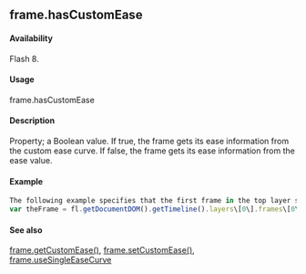 ## frame.hasCustomEase

#### Availability

Flash 8.

#### Usage

frame.hasCustomEase

#### Description

Property; a Boolean value. If true, the frame gets its ease information from the custom ease curve. If false, the frame gets its ease information from the ease value.

#### Example

```javascript
The following example specifies that the first frame in the top layer should get its ease information from the ease value rather than the custom ease curve:
var theFrame = fl.getDocumentDOM().getTimeline().layers\[0\].frames\[0\] theFrame.hasCustomEase = false;

```
#### See also

[frame.getCustomEase()](#!AdobeDocs/developers-animatesdk-docs/master/Frame_object/frame6.md), [frame.setCustomEase()](#!AdobeDocs/developers-animatesdk-docs/master/Frame_object/frame24.md), [frame.useSingleEaseCurve](#!AdobeDocs/developers-animatesdk-docs/master/Frame_object/frame40.md)
